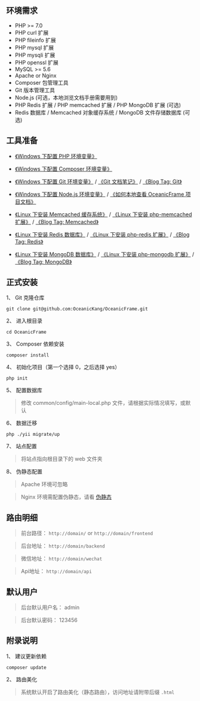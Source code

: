 ## 环境需求

* PHP >= 7.0
* PHP curl 扩展
* PHP fileinfo 扩展
* PHP mysql 扩展
* PHP mysqli 扩展
* PHP openssl 扩展
* MySQL >= 5.6
* Apache or Nginx
* Composer 包管理工具
* Git 版本管理工具
* Node.js (可选，本地浏览文档手册需要用到)
* PHP Redis 扩展 / PHP memcached 扩展 / PHP MongoDB 扩展 (可选)
* Redis 数据库 / Memcached 对象缓存系统 / MongoDB 文件存储数据库 (可选)

## 工具准备

* [《Windows 下配置 PHP 环境变量》](https://www.oceanickang.com/skill/Others_1383_2018_10_25.html)

* [《Windows 下配置 Composer 环境变量》](https://www.oceanickang.com/skill/Others_1385_2018_10_25.html)

* [《Windows 下配置 Git 环境变量》](https://www.oceanickang.com/skill/Others_1386_2018_10_25.html) / [《Git 文档笔记》](https://www.oceanickang.com/skill/Others_1387_2018_10_25.html) / [《Blog Tag: Git》](https://www.oceanickang.com/tag/Git/)

* [《Windows 下配置 Node.js 环境变量》](https://www.oceanickang.com/skill/Others_438_2018_09_11.html) / [《如何本地查看 OceanicFrame 项目文档》](https://www.oceanickang.com/skill/Others_1391_2018_10_25.html)

* [《Linux 下安装 Memcached 缓存系统》](https://www.oceanickang.com/skill/Linux_2384_2018_12_12.html) / [《Linux 下安装 php-memcached 扩展》](https://www.oceanickang.com/skill/Linux_2393_2018_12_14.html) /  [《Blog Tag: Memcached》](https://www.oceanickang.com/tag/Memcached/) 

* [《Linux 下安装 Redis 数据库》](https://www.oceanickang.com/skill/Linux_1720_2018_11_12.html) / [《Linux 下安装 php-redis 扩展》](#) / [《Blog Tag: Redis》](https://www.oceanickang.com/tag/Redis/)

* [《Linux 下安装 MongoDB 数据库》](https://www.oceanickang.com/skill/Linux_1926_2018_11_12.html) / [《Linux 下安装 php-mongodb 扩展》](#) / [《Blog Tag: MongoDB》](https://www.oceanickang.com/tag/MongoDB/)

## 正式安装

1、 Git 克隆仓库

```
git clone git@github.com:OceanicKang/OceanicFrame.git
```

2、 进入根目录

```
cd OceanicFrame
```

3、 Composer 依赖安装

```
composer install
```

4、 初始化项目（第一个选择 0，之后选择 yes）

```
php init
```

5、 配置数据库

> 修改 common/config/main-local.php 文件，请根据实际情况填写，或默认

6、 数据迁移

```
php ./yii migrate/up
```

7、 站点配置

> 将站点指向根目录下的 web 文件夹

8、 伪静态配置

> Apache 环境可忽略

> Nginx 环境需配置伪静态，请看 [伪静态](install/rewrite)


## 路由明细

> 前台路径： `http://domain/` or `http://domain/frontend`

> 后台地址： `http://domain/backend`

> 微信地址： `http://domain/wechat`

> Api地址： `http://domain/api`

## 默认用户

> 后台默认用户名： admin

> 后台默认密码： 123456

## 附录说明

1、 建议更新依赖

```
composer update
```

2、 路由美化

> 系统默认开启了路由美化（静态路由），访问地址请附带后缀 `.html`



